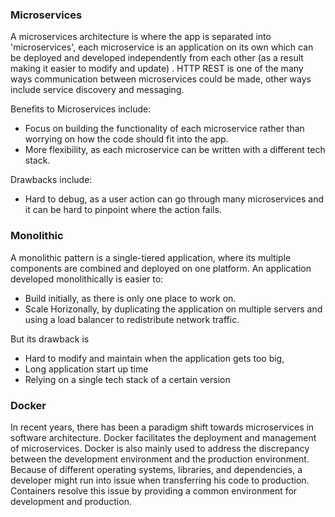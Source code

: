 ### Microservices

A microservices architecture is where the app is separated into 'microservices', each microservice is an application on its own which can be deployed and developed independently from each other (as a result making it easier to modify and update) . HTTP REST is one of the many ways communication between microservices could be made, other ways include service discovery and messaging.

Benefits to Microservices include:
* Focus on building the functionality of each microservice rather than worrying on how the code should fit into the app. 
* More flexibility, as each microservice can be written with a different tech stack. 

Drawbacks include:
* Hard to debug, as a user action can go through many microservices and it can be hard to pinpoint where the action fails.

### Monolithic

A monolithic pattern is a single-tiered application, where its multiple components are combined and deployed on one platform. 
An application developed monolithically is easier to:
* Build initially, as there is only one place to work on. 
* Scale Horizonally, by duplicating the application on multiple servers and using a load balancer to redistribute network traffic.</br>

But its drawback is 
* Hard to modify and maintain when the application gets too big,
* Long application start up time
* Relying on a single tech stack of a certain version

### Docker
In recent years, there has been a paradigm shift towards microservices in software architecture. Docker facilitates the deployment and management of microservices. Docker is also mainly used to address the discrepancy between the development environment and the production environment. Because of different operating systems, libraries, and dependencies, a developer might run into issue when transferring his code to production. Containers resolve this issue by providing a common environment for development and production.
